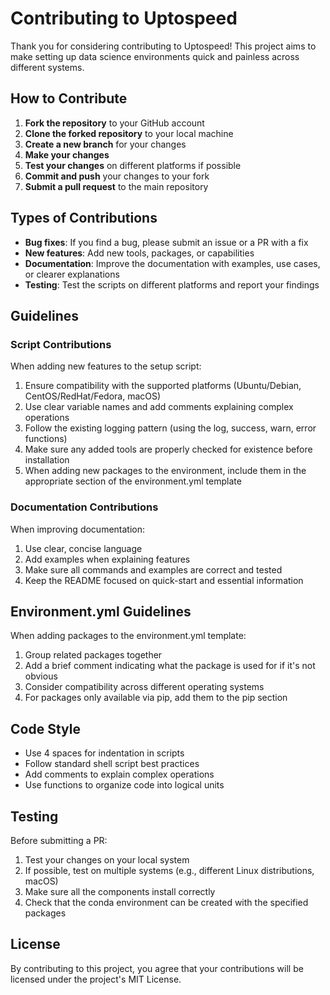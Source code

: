 # Contributing to Uptospeed

Thank you for considering contributing to Uptospeed! This project aims to make setting up data science environments quick and painless across different systems.

## How to Contribute

1. **Fork the repository** to your GitHub account
2. **Clone the forked repository** to your local machine
3. **Create a new branch** for your changes
4. **Make your changes**
5. **Test your changes** on different platforms if possible
6. **Commit and push** your changes to your fork
7. **Submit a pull request** to the main repository

## Types of Contributions

- **Bug fixes**: If you find a bug, please submit an issue or a PR with a fix
- **New features**: Add new tools, packages, or capabilities
- **Documentation**: Improve the documentation with examples, use cases, or clearer explanations
- **Testing**: Test the scripts on different platforms and report your findings

## Guidelines

### Script Contributions

When adding new features to the setup script:

1. Ensure compatibility with the supported platforms (Ubuntu/Debian, CentOS/RedHat/Fedora, macOS)
2. Use clear variable names and add comments explaining complex operations
3. Follow the existing logging pattern (using the log, success, warn, error functions)
4. Make sure any added tools are properly checked for existence before installation
5. When adding new packages to the environment, include them in the appropriate section of the environment.yml template

### Documentation Contributions

When improving documentation:

1. Use clear, concise language
2. Add examples when explaining features
3. Make sure all commands and examples are correct and tested
4. Keep the README focused on quick-start and essential information

## Environment.yml Guidelines

When adding packages to the environment.yml template:

1. Group related packages together
2. Add a brief comment indicating what the package is used for if it's not obvious
3. Consider compatibility across different operating systems
4. For packages only available via pip, add them to the pip section

## Code Style

- Use 4 spaces for indentation in scripts
- Follow standard shell script best practices
- Add comments to explain complex operations
- Use functions to organize code into logical units

## Testing

Before submitting a PR:

1. Test your changes on your local system
2. If possible, test on multiple systems (e.g., different Linux distributions, macOS)
3. Make sure all the components install correctly
4. Check that the conda environment can be created with the specified packages

## License

By contributing to this project, you agree that your contributions will be licensed under the project's MIT License.